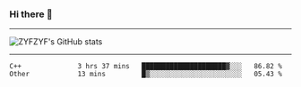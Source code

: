 ### Hi there 👋

-------

<!--

- 🔭 I’m currently working on ...
- 🌱 I’m currently learning Rust
- 👯 I’m looking to collaborate on ...
- 🤔 I’m looking for help with ...
- 💬 Ask me about ...
- 📫 How to reach me: ...
- 😄 Pronouns: ...
- ⚡ Fun fact: ...

-------
-->

![ZYFZYF's GitHub stats](https://github-readme-stats.vercel.app/api?username=ZYFZYF)


-------

<!--START_SECTION:waka-->

```text
C++              3 hrs 37 mins   █████████████████████▓░░░   86.82 %
Other            13 mins         █▒░░░░░░░░░░░░░░░░░░░░░░░   05.43 %
```

<!--END_SECTION:waka-->


